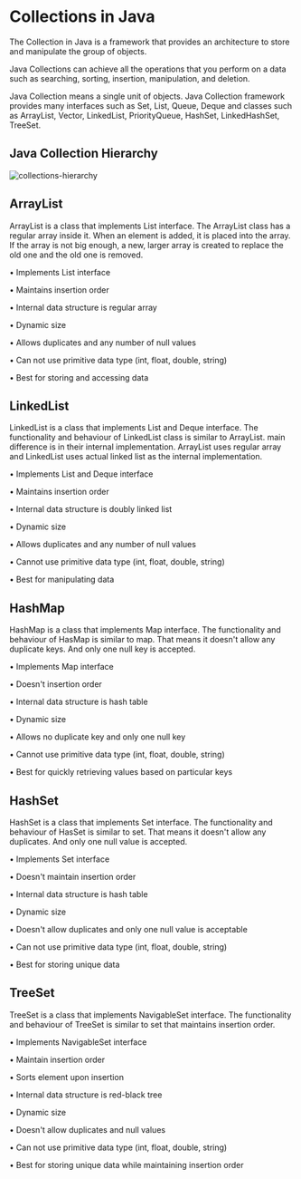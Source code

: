 
# Collections in Java

The Collection in Java is a framework that provides an architecture to store and manipulate the group of objects.

Java Collections can achieve all the operations that you perform on a data such as searching, sorting, insertion, manipulation, and deletion.

Java Collection means a single unit of objects. Java Collection framework provides many interfaces such as Set, List, Queue, Deque and classes such as ArrayList, Vector, LinkedList, PriorityQueue, HashSet, LinkedHashSet, TreeSet.

## Java Collection Hierarchy  
![collections-hierarchy](https://github.com/user-attachments/assets/6c0add49-5249-4dcf-8c00-59ec48a01451)

## ArrayList
ArrayList is a class that implements List interface. The ArrayList class has a regular array inside it. When an element is added, it is placed into the array. If the array is not big enough, a new, larger array is created to replace the old one and the old one is removed.

• Implements List interface

• Maintains insertion order

• Internal data structure is regular array

• Dynamic size

• Allows duplicates and any number of null values

• Can not use primitive data type (int, float, double, string)

• Best for storing and accessing data
## LinkedList
LinkedList is a class that implements List and Deque interface. The functionality and behaviour of LinkedList class is similar to ArrayList. main difference is in their internal implementation. ArrayList uses regular array and LinkedList uses actual linked list as the internal implementation.

• Implements List and Deque interface

• Maintains insertion order

• Internal data structure is doubly linked list

• Dynamic size

• Allows duplicates and any number of null values

• Cannot use primitive data type (int, float, double, string)

• Best for manipulating data
## HashMap
HashMap is a class that implements Map interface. The functionality and behaviour of HasMap is similar to map. That means it doesn't allow any duplicate keys. And only one null key is accepted.

• Implements Map interface

• Doesn't insertion order

• Internal data structure is hash table

• Dynamic size

• Allows no duplicate key and only one null key

• Cannot use primitive data type (int, float, double, string)

• Best for quickly retrieving values based on particular keys
## HashSet
HashSet is a class that implements Set interface. The functionality and behaviour of HasSet is similar to set. That means it doesn't allow any duplicates. And only one null value is accepted.

• Implements Set interface

• Doesn't maintain insertion order

• Internal data structure is hash table

• Dynamic size

• Doesn't allow duplicates and only one null value is acceptable

• Can not use primitive data type (int, float, double, string)

• Best for storing unique data
## TreeSet
TreeSet is a class that implements NavigableSet interface. The functionality and behaviour of TreeSet is similar to set that maintains insertion order.

• Implements NavigableSet interface

• Maintain insertion order

• Sorts element upon insertion

• Internal data structure is red-black tree

• Dynamic size

• Doesn't allow duplicates and null values

• Can not use primitive data type (int, float, double, string)

• Best for storing unique data while maintaining insertion order
